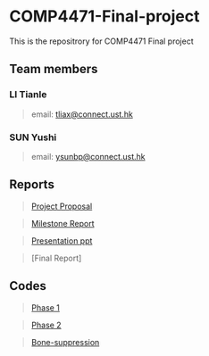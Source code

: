 # COMP4471-Final-project
This is the repositrory for COMP4471 Final project

## Team members
### LI Tianle
> email: tliax@connect.ust.hk
### SUN Yushi
> email: ysunbp@connect.ust.hk

## Reports
> [Project Proposal](https://github.com/ysunbp/Final-project/blob/master/reports/COMP4471%20Project%20Proposal.pdf)

> [Milestone Report](https://github.com/ysunbp/Final-project/blob/master/reports/COMP_4471_Milestone.pdf)

> [Presentation ppt](https://github.com/ysunbp/Final-project/blob/master/reports/Detecting%20COVID-19%20via%20Chest%20X-rays%20Using%20Deep%20Learning.pdf)

> [Final Report]

## Codes
> [Phase 1](https://github.com/ysunbp/Final-project/tree/master/Phase1)

> [Phase 2](https://github.com/ysunbp/Final-project/tree/master/Phase2)

> [Bone-suppression](https://github.com/ysunbp/Final-project/tree/master/bone-suppress)
